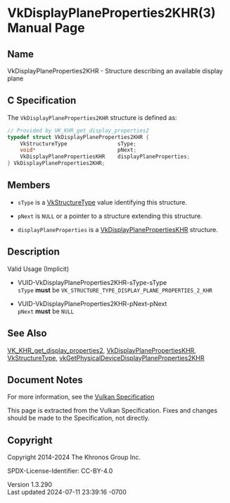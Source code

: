 # VkDisplayPlaneProperties2KHR(3) Manual Page

## Name

VkDisplayPlaneProperties2KHR - Structure describing an available display
plane



## <a href="#_c_specification" class="anchor"></a>C Specification

The `VkDisplayPlaneProperties2KHR` structure is defined as:

``` c
// Provided by VK_KHR_get_display_properties2
typedef struct VkDisplayPlaneProperties2KHR {
    VkStructureType                sType;
    void*                          pNext;
    VkDisplayPlanePropertiesKHR    displayPlaneProperties;
} VkDisplayPlaneProperties2KHR;
```

## <a href="#_members" class="anchor"></a>Members

- `sType` is a [VkStructureType](https://registry.khronos.org/vulkan/specs/1.3-extensions/man/html/VkStructureType.html) value identifying
  this structure.

- `pNext` is `NULL` or a pointer to a structure extending this
  structure.

- `displayPlaneProperties` is a
  [VkDisplayPlanePropertiesKHR](https://registry.khronos.org/vulkan/specs/1.3-extensions/man/html/VkDisplayPlanePropertiesKHR.html)
  structure.

## <a href="#_description" class="anchor"></a>Description

Valid Usage (Implicit)

- <a href="#VUID-VkDisplayPlaneProperties2KHR-sType-sType"
  id="VUID-VkDisplayPlaneProperties2KHR-sType-sType"></a>
  VUID-VkDisplayPlaneProperties2KHR-sType-sType  
  `sType` **must** be `VK_STRUCTURE_TYPE_DISPLAY_PLANE_PROPERTIES_2_KHR`

- <a href="#VUID-VkDisplayPlaneProperties2KHR-pNext-pNext"
  id="VUID-VkDisplayPlaneProperties2KHR-pNext-pNext"></a>
  VUID-VkDisplayPlaneProperties2KHR-pNext-pNext  
  `pNext` **must** be `NULL`

## <a href="#_see_also" class="anchor"></a>See Also

[VK_KHR_get_display_properties2](https://registry.khronos.org/vulkan/specs/1.3-extensions/man/html/VK_KHR_get_display_properties2.html),
[VkDisplayPlanePropertiesKHR](https://registry.khronos.org/vulkan/specs/1.3-extensions/man/html/VkDisplayPlanePropertiesKHR.html),
[VkStructureType](https://registry.khronos.org/vulkan/specs/1.3-extensions/man/html/VkStructureType.html),
[vkGetPhysicalDeviceDisplayPlaneProperties2KHR](https://registry.khronos.org/vulkan/specs/1.3-extensions/man/html/vkGetPhysicalDeviceDisplayPlaneProperties2KHR.html)

## <a href="#_document_notes" class="anchor"></a>Document Notes

For more information, see the <a
href="https://registry.khronos.org/vulkan/specs/1.3-extensions/html/vkspec.html#VkDisplayPlaneProperties2KHR"
target="_blank" rel="noopener">Vulkan Specification</a>

This page is extracted from the Vulkan Specification. Fixes and changes
should be made to the Specification, not directly.

## <a href="#_copyright" class="anchor"></a>Copyright

Copyright 2014-2024 The Khronos Group Inc.

SPDX-License-Identifier: CC-BY-4.0

Version 1.3.290  
Last updated 2024-07-11 23:39:16 -0700
